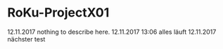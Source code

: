 ﻿# RoKu-ProjectX01

12.11.2017 nothing to describe here.
12.11.2017 13:06 alles läuft
12.11.2017 nächster test